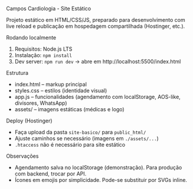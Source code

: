 Campos Cardiologia - Site Estático

Projeto estático em HTML/CSS/JS, preparado para desenvolvimento com live reload e publicação em hospedagem compartilhada (Hostinger, etc.).

Rodando localmente

1. Requisitos: Node.js LTS
2. Instalação: `npm install`
3. Dev server: `npm run dev` → abre em http://localhost:5500/index.html

Estrutura

- index.html – markup principal
- styles.css – estilos (identidade visual)
- app.js – funcionalidades (agendamento com localStorage, AOS-like, divisores, WhatsApp)
- assets/ – imagens estáticas (médicas e logo)

Deploy (Hostinger)

- Faça upload da pasta `site-basico/` para `public_html/`
- Ajuste caminhos se necessário (imagens em `./assets/...`)
- `.htaccess` não é necessário para site estático

Observações

- Agendamento salva no localStorage (demonstração). Para produção com backend, trocar por API.
- Ícones em emojis por simplicidade. Pode-se substituir por SVGs inline.


